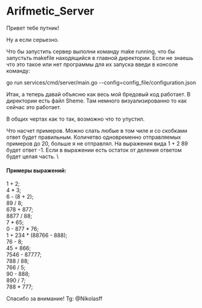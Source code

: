 # Arifmetic_Server

Привет тебе путник!

Ну а если серьезно.

Что бы запустить сервер выполни команду make running, что бы запустьть makefile находящийся в главной директории. Если не знаешь что это такое или нет программы для их запуска введи в консоле команду:

go run services/cmd/server/main.go --config=config_file/configuration.json 



Итак, а теперь давай объясню как весь мой бредовый код работает.
В директории есть файл Sheme. Там немного визуализированно то как сейчас это работает.

В общих чертах как то так, возможно что то упустил.

Что насчет примеров. Можно слать любые в том чиле и со скобками ответ будет правильным. Количетво одновременно отправляемых примеров до 20, больше я не отправлял. На выражения вида 1 + 2 89 будет ответ -1. Если в выражении есть остаток от деления ответом будет целая часть.
\
#### Примеры выражений:
1 + 2; <br>
4 * 3;<br>
6 - (8 + 2);<br>
89 / 8;<br>
678 + 877;<br>
8877 / 88;<br>
7 * 65;<br>
0 - 877 * 76;<br>
1 + 234 * (88766 - 888);<br>
76 - 8;<br>
45 + 866;<br>
7546 - 87777;<br>
788 / 88;<br>
766 / 5;<br>
90 - 888;<br>
890 / 7;<br>
788 * 777;<br>

Спасибо за внимание! 
Tg: @Nikolasff
